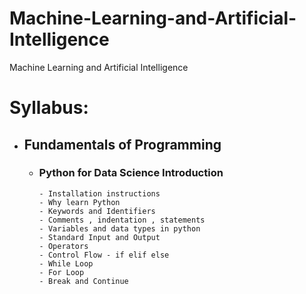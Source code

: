 # Machine-Learning-and-Artificial-Intelligence
Machine Learning and Artificial Intelligence

# Syllabus:
   - ## Fundamentals of Programming
      - ### Python for Data Science Introduction
            - Installation instructions
            - Why learn Python
            - Keywords and Identifiers
            - Comments , indentation , statements
            - Variables and data types in python
            - Standard Input and Output
            - Operators
            - Control Flow - if elif else
            - While Loop
            - For Loop
            - Break and Continue
